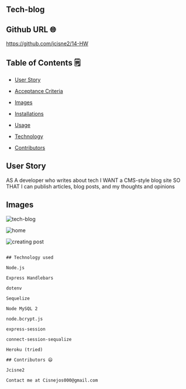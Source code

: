 ## Tech-blog

## Github URL 🌐
https://github.com/jcisne2/14-HW

## Table of Contents 🗒

* [User Story](#User-Story)

* [Acceptance Criteria](#Acceptance-Criteria)

* [Images](#images)

* [Installations](#dependencies)

* [Usage](#Usage)

* [Technology](#Technology)

* [Contributors](#contributors)

## User Story

AS A developer who writes about tech
I WANT a CMS-style blog site
SO THAT I can publish articles, blog posts, and my thoughts and opinions


## Images
![tech-blog](https://user-images.githubusercontent.com/108189023/210481536-fb05a3e4-cb17-4e06-9fb0-91d346b518a1.jpg)

![home](https://user-images.githubusercontent.com/108189023/210481539-02a8285c-d9bb-4619-a2a8-5ff710fffb7b.png)

![creating post](https://user-images.githubusercontent.com/108189023/210481544-fcd4c4ef-908a-4d7f-bef3-e42fa10d6530.png)

```

## Technology used

Node.js

Express Handlebars

dotenv

Sequelize

Node MySQL 2

node.bcrypt.js

express-session

connect-session-sequalize

Heroku (tried)

## Contributors 😃

Jcisne2

Contact me at Cisnejos000@gmail.com

